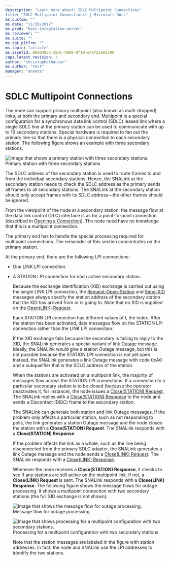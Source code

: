 ```yaml
---
description: "Learn more about: SDLC Multipoint Connections"
title: "SDLC Multipoint Connections1 | Microsoft Docs"
ms.custom: ""
ms.date: "11/30/2017"
ms.prod: "host-integration-server"
ms.reviewer: ""
ms.suite: ""
ms.tgt_pltfrm: ""
ms.topic: "article"
ms.assetid: 88ed495b-38dc-4089-8f10-e46f25e91c90
caps.latest.revision: 3
author: "christopherhouser"
ms.author: "test"
manager: "anneta"
---
```

# SDLC Multipoint Connections
The node can support primary multipoint (also known as multi-dropped) links, at both the primary and secondary end. Multipoint is a special configuration for a synchronous data link control (SDLC) leased link where a single SDLC line at the primary station can be used to communicate with up to 16 secondary stations. Special hardware is required to fan out the primary line so that there is a physical connection to each secondary station. The following figure shows an example with three secondary stations.  
  
 ![Image that shows a primary station with three secondary stations.](../core/media/dev3t.gif "dev3t")  
Primary station with three secondary stations  
  
 The SDLC address of the secondary station is used to route frames to and from the individual secondary stations. Hence, the SNALink at the secondary station needs to check the SDLC address as the primary sends all frames to all secondary stations. The SNALink at the secondary station should only accept frames with its SDLC address—the other frames should be ignored.  
  
 From the viewpoint of the node at a secondary station, the message flow at the data link control (DLC) interface is as for a point-to-point connection (described in [Opening a Connection](../core/opening-a-connection-snadis-1.md)). The node need have no knowledge that this is a multipoint connection.  
  
 The primary end has to handle the special processing required for multipoint connections. The remainder of this section concentrates on the primary station.  
  
 At the primary end, there are the following LPI connections:  
  
- One LINK LPI connection.  
  
- A STATION LPI connection for each active secondary station.  
  
  Because the exchange identification (XID) exchange is carried out using the single LINK LPI connection, the [Request-Open-Station](./request-open-station2.md) and [Send-XID](./send-xid1.md) messages always specify the station address of the secondary station that the XID has arrived from or is going to. Note that no XID is supplied on the [Open(LINK) Request](./open-link-request1.md).  
  
  Each STATION LPI connection has different values of I, the index. After the station has been activated, data messages flow on the STATION LPI connection rather than the LINK LPI connection.  
  
  If the XID exchange fails because the secondary is failing to reply to the XID, the SNALink generates a special variant of link [Outage](./outage2.md) message. Ideally, the SNALink would give a station Outage message, but this is not possible because the STATION LPI connection is not yet open. Instead, the SNALink generates a link Outage message with code 0xA0 and a subqualifier that is the SDLC address of the station.  
  
  When the stations are activated on a multipoint link, the majority of messages flow across the STATION LPI connections. If a connection to a particular secondary station is to be closed (because the operator deactivates it, for instance), the node issues a [Close(STATION) Request](./close-station-request2.md). The SNALink replies with a [Close(STATION) Response](./close-station-response1.md) to the node and sends a Discontact (DISC) frame to the secondary station.  
  
  The SNALink can generate both station and link Outage messages. If the problem only affects a particular station, such as not responding to polls, the link generates a station Outage message and the node closes the station with a **Close(STATION) Request**. The SNALink responds with a **Close(STATION) Response**.  
  
  If the problem affects the link as a whole, such as the line being disconnected from the primary SDLC adapter, the SNALink generates a link Outage message and the node sends a [Close(LINK) Request](./close-link-request1.md). The SNALink responds with a [Close(LINK) Response](./close-link-response2.md).  
  
  Whenever the node receives a **Close(STATION) Response**, it checks to see if any stations are still active on the multipoint link. If not, a **Close(LINK) Request** is sent. The SNALink responds with a **Close(LINK) Response**. The following figure shows the message flows for outage processing. It shows a multipoint connection with two secondary stations (the full XID exchange is not shown).  
  
  ![Image that shows the message flow for outage processing.](../core/media/dev3u.gif "dev3u")  
  Message flow for outage processing  
  
  ![Image that shows processing for a multipoint configuration with two secondary stations.](../core/media/dev3y.gif "dev3y")  
  Processing for a multipoint configuration with two secondary stations  
  
  Note that the station messages are labeled in the figure with station addresses. In fact, the node and SNALink use the LPI addresses to identify the two stations.
